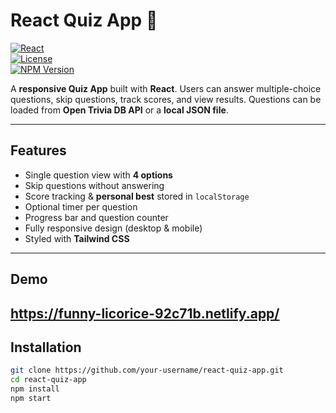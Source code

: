 # React Quiz App 📝

[![React](https://img.shields.io/badge/React-18.2.0-blue?logo=react)](https://reactjs.org/)  
[![License](https://img.shields.io/badge/License-MIT-green)](LICENSE)  
[![NPM Version](https://img.shields.io/badge/npm-9.8.0-orange)](https://www.npmjs.com/)

A **responsive Quiz App** built with **React**. Users can answer multiple-choice questions, skip questions, track scores, and view results. Questions can be loaded from **Open Trivia DB API** or a **local JSON file**.

---

## Features

- Single question view with **4 options**  
- Skip questions without answering  
- Score tracking & **personal best** stored in `localStorage`  
- Optional timer per question  
- Progress bar and question counter  
- Fully responsive design (desktop & mobile)  
- Styled with **Tailwind CSS**

---

## Demo

https://funny-licorice-92c71b.netlify.app/
---

## Installation

```bash
git clone https://github.com/your-username/react-quiz-app.git
cd react-quiz-app
npm install
npm start

